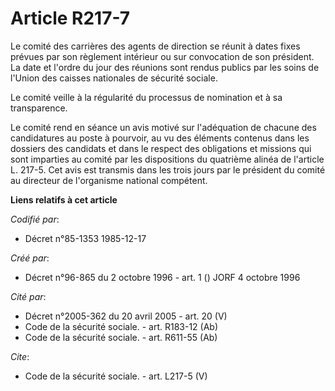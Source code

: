 # Article R217-7

Le comité des carrières des agents de direction se réunit à dates fixes prévues par son règlement intérieur ou sur
convocation de son président. La date et l'ordre du jour des réunions sont rendus publics par les soins de l'Union des
caisses nationales de sécurité sociale.

Le comité veille à la régularité du processus de nomination et à sa transparence.

Le comité rend en séance un avis motivé sur l'adéquation de chacune des candidatures au poste à pourvoir, au vu des éléments
contenus dans les dossiers des candidats et dans le respect des obligations et missions qui sont imparties au comité par les
dispositions du quatrième alinéa de l'article L. 217-5. Cet avis est transmis dans les trois jours par le président du comité
au directeur de l'organisme national compétent.

**Liens relatifs à cet article**

_Codifié par_:

  - Décret n°85-1353 1985-12-17

_Créé par_:

  - Décret n°96-865 du 2 octobre 1996 - art. 1 () JORF 4 octobre 1996

_Cité par_:

  - Décret n°2005-362 du 20 avril 2005 - art. 20 (V)
  - Code de la sécurité sociale. - art. R183-12 (Ab)
  - Code de la sécurité sociale. - art. R611-55 (Ab)

_Cite_:

  - Code de la sécurité sociale. - art. L217-5 (V)
